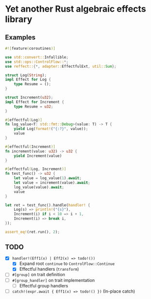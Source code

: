 # Yet another Rust algebraic effects library

## Examples

```rust
#![feature(coroutines)]

use std::convert::Infallible;
use std::ops::ControlFlow::*;
use reffect::{*, adapter::EffectfulExt, util::Sum};

struct Log(String);
impl Effect for Log {
    type Resume = ();
}

struct Increment(u32);
impl Effect for Increment {
    type Resume = u32;
}

#[effectful(Log)]
fn log_value<T: std::fmt::Debug>(value: T) -> T {
    yield Log(format!("{:?}", value));
    value
}

#[effectful(Increment)]
fn increment(value: u32) -> u32 {
    yield Increment(value)
}

#[effectful(Log, Increment)]
fn test_func() -> u32 {
    let value = log_value(1).await;
    let value = increment(value).await;
    log_value(value).await;
    value
}

let ret = test_func().handle(handler! {
    Log(s) => println!("{s}"),
    Increment(i) if i < 10 => i + 1,
    Increment(i) => break i,
});

assert_eq!(ret.run(), 2);

```

## TODO

- [x] `handler!(Eff1(x) | Eff2(x) => todo!())`
  - [x] Expand root `continue` to `ControlFlow::Continue`
  - [x] Effectful handlers (`transform`)
- [ ] `#[group]` on trait definition
- [ ] `#[group_handler]` on trait implementation
  - [ ] Effectful group handlers
- [ ] `catch!(expr.await { Eff1(x) => todo!() })` (In-place catch)